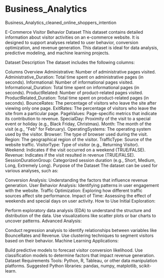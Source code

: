 # Business_Analytics
Business_Analytics_cleaned_online_shoppers_intention

E-Commerce Visitor Behavior Dataset
This dataset contains detailed information about visitor activities on an e-commerce website. It is designed to support analyses related to user behavior, conversion optimization, and revenue generation. This dataset is ideal for data analysis, predictive modeling, and machine learning projects.

Dataset Description
The dataset includes the following columns:

Columns Overview
Administrative: Number of administrative pages visited.
Administrative_Duration: Total time spent on administrative pages (in seconds).
Informational: Number of informational pages visited.
Informational_Duration: Total time spent on informational pages (in seconds).
ProductRelated: Number of product-related pages visited.
ProductRelated_Duration: Total time spent on product-related pages (in seconds).
BounceRates: The percentage of visitors who leave the site after viewing only one page.
ExitRates: The percentage of visitors who leave the site from a particular page.
PageValues: Page-specific metrics that indicate its contribution to revenue.
SpecialDay: Proximity of the visit to a special event or holiday (e.g., Black Friday, Christmas).
Month: The month of the visit (e.g., "Feb" for February).
OperatingSystems: The operating system used by the visitor.
Browser: The type of browser used during the visit.
Region: The geographical region of the visitor.
TrafficType: Source of the website traffic.
VisitorType: Type of visitor (e.g., Returning Visitor).
Weekend: Indicates if the visit occurred on a weekend (TRUE/FALSE).
Revenue: Indicates if the visit resulted in revenue (TRUE/FALSE).
SessionDurationGroup: Categorized session duration (e.g., Short, Medium, Long, Extremely Long).
Purpose of the Dataset
The dataset can be used for various analyses, such as:

Conversion Analysis: Understanding the factors that influence revenue generation.
User Behavior Analysis: Identifying patterns in user engagement with the website.
Traffic Optimization: Exploring how different traffic sources affect site performance.
Impact of Time: Assessing the effect of weekends and special days on user activity.
How to Use
Initial Exploration:

Perform exploratory data analysis (EDA) to understand the structure and distribution of the data.
Use visualizations like scatter plots or bar charts to uncover patterns.
Advanced Analysis:

Conduct regression analysis to identify relationships between variables like BounceRates and Revenue.
Use clustering techniques to segment visitors based on their behavior.
Machine Learning Applications:

Build predictive models to forecast visitor conversion likelihood.
Use classification models to determine factors that impact revenue generation.
Dataset Requirements
Tools: Python, R, Tableau, or other data manipulation platforms.
Suggested Python libraries: pandas, numpy, matplotlib, scikit-learn.
